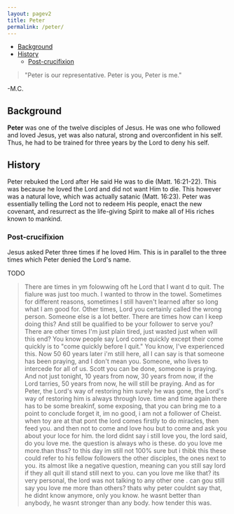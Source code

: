 ```yaml
---
layout: pagev2
title: Peter
permalink: /peter/
---
```

- [Background](#background)
- [History](#history)
  - [Post-crucifixion](#post-crucifixion)

>"Peter is our representative. Peter is you, Peter is me."

\-M.C.

## Background

**Peter** was one of the twelve disciples of Jesus. He was one who followed and loved Jesus, yet was also natural, strong and overconfident in his self. Thus, he had to be trained for three years by the Lord to deny his self.

## History


Peter rebuked the Lord after He said He was to die (Matt. 16:21-22). This was because he loved the Lord and did not want Him to die. This however was a natural love, which was actually satanic (Matt. 16:23). Peter was essentially telling the Lord not to redeem His people, enact the new covenant, and resurrect as the life-giving Spirit to make all of His riches known to mankind.

### Post-crucifixion

Jesus asked Peter three times if he loved Him. This is in parallel to the three times which Peter denied the Lord's name.

TODO

> There are times in ym folowwing oft he Lord that I want d to quit. The fialure was just too much. I wanted to throw in the towel. Sometimes for different reasons, sometimes I still haven't learned after so long what I am good for. Other times, Lord you certainly called the wrong person. Someone else is a lot better. There are times how can I keep doing this? And still be qualified to be your follower to serve you? There are other times I'm just plain tired, just wasted just when will this end? You know people say Lord come quickly except their come quickly is to "come quickly before I quit." You know, I've experienced this. Now 50 60 years later i'm still here, all I can say is that someone has been praying, and I don't mean you. Someone, who lives to intercede for all of us. Scott you can be done, someone is praying. And not just tonight, 10 years from now, 30 years from now, if the Lord tarries, 50 years from now, he will still be praying. And as for Peter, the Lord's way of restoring him surely he was gone, the Lord's way of restoring him is always through love. time and time again there has to be some breakinf, some exposing, that you can bring me to a point to conclude forget it, im no good, i am not a follower of Cheist. when toy are at that pont the lord comes firstly to do miracles, then feed you. and then not to come and love hou but to come and ask you about your loce for him. the lord didnt say i still love you, the lord said, do you love me. the question is always who is these. do you love me more.than thss? to this day im still not 100% sure but i thibk this these could refer to his fellow followers  the other disciples, the ones next to you.  its almost like a negative question, meaning can you still say lord if they all quit ill stand still next to you. can you love me like that? its very personal, the lord was not talking to any other one . can gou still say you love me more than others? thats why peter couldnt say that, he didnt know anymore, only you know. he wasnt better than anybody, he wasnt stronger than any body. how tender this was. 